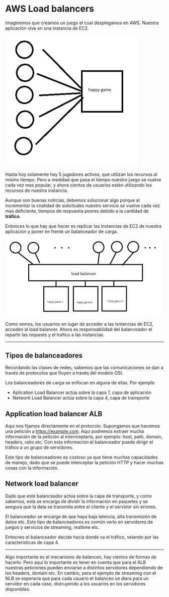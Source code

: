 # AWS Load balancers

Imaginemos que creamos un juego el cual desplegamos en AWS. Nuestra aplicación vive en una instancia de EC2.

![happy_game_1](happy_game_1.png)

Hasta hoy solamente hay 5 jugadores activos, que utilizan los recursos al mismo tiempo. Pero a medidad que pasa el tiempo nuestro juego se vuelve cada vez mas popular, y ahora cientos de usuarios están utilizando los recursos de nuestra instancia.

Aunque son buenas noticias, debemos solucionar algo porque al incrementar la cnatidad de solicitudes nuestro servicio se vuelve cada vez mas deficiente, tiempos de respuesta peores debido a la cantidad de **tráfico**.

Entonces lo que hay que hacer es replicar las instancias de EC2 de nuestra aplicación y poner en frente un balanceador de carga.

![happy_game_2](happy_game_2.png)

Como vemos, los usuarios en lugar de acceder a las isntancias de EC2, acceden al load balancer. Ahora es responsabilidad del balanceador el repartir las requests y el trafico a las instancias.

---

## Tipos de balanceadores

Recordando las clases de redes, sabemos que las comunicaciones se dan a través de protocolos que fluyen a través del modelo OSI.

Los balanceadores de carga se enfocan en alguna de ellas. Por ejemplo

- Aplication Load Balancer actúa sobre la capa 7, capa de aplicación
- Network Load Balancer actúa sobre la capa 4, capa de transporte

## Application load balancer ALB

Aqui nos fijamos directamente en el protocolo. Supongamos que hacemos una petición a https://example.com. Aqui podremos extraer mucha información de la petición al interrceptarla, por ejemplo: host, path, domain, headers, ratio etc. Con esta información el balanceador puede dirigir el tráfico a un grupo de servidores.

Este tipo de balanceadores es costoso ya que tiene muchas capacidades de manejo, dado que se puede interceptar la petición HTTP y hacer muchas cosas con la información.

## Network load balancer

Dado que este balanceador actúa sobre la capa de transporte, y como sabemos, esta se encarga de dividir la información en paquetes y se asegura que la data se transmita entre el cliente y el servidor sin errores. 

El balanceador se encarga de que haya baja latencia, alta transmisión de datos etc. Este tipo de balanceadores es común verlo en servidores de juegos y servicios de streaming, realtime etc.

Entocnes el balanceador decide hacia donde va el tráfico, velando por las características de capa 4.

---

Algo importante es el mecanismo de balanceo, hay cientos de formas de hacerlo. Pero aquí lo importante es tener en cuenta que para el ALB nuestras peticiones pueden enviarse a distintos servidores dependiendo de los headers, domain etc. En cambio, para el ejemplo de streaming con el NLB se esperaría que para cada usuario el balanceo se diera para un servidor en cada caso, distruyendo a los usuarios en los servidores disponibles.